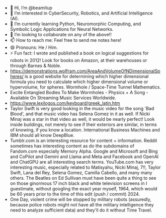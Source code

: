 - 👋 Hi, I’m @beamitup
- 👀 I’m interested in CyberSecurity, Robotics, and Artificial Intelligence (AI).
- 🌱 I’m currently learning Python, Neuromorphic Computing, and Symbolic Logic Applications for Neural Networks.
- 💞️ I’m looking to collaborate on any of the above!!
- 📫 How to reach me: Feel free to send me notes here!
- 😄 Pronouns: He / Him.
- ⚡ Fun fact: I wrote and published a book on logical suggestions for robots in 2012! Look for books on Amazon, at their warehouses or through Barnes & Noble.
- https://demonstrations.wolfram.com/AreaAndVolumeOfNDimensionalSpheres/ is a good website for determining which higher dimensional formula you need to calculate which higher dimensional volume or hypervolume, for spheres. Wormhole / Space-Time Tunnel Mathematics.
- Excite Entangled Bodies To Make Wormholes - Physics + A Song - Available On Streaming Music Services Worldwide.
- https://www.lexilogos.com/keyboard/greek_latin.htm
- Taylor Swift is very good looking in the music video for the song 'Bad Blood', and that music video has Selena Gomez in it as well. If Nicki Minaj was a star in that video as well, it would be nearly perfect! Look inside buildings, not merely to see if their exteriors are similar, in terms of knowing, if you know a location. International Business Machines and IBM should all know DeepBlue.
- Tumblr.com is an interesting resource for content + information. Reddit sometimes has interesting content as do the subdomains of Fandom.com especially Memory Alpha. Google and Microsoft and Bing and CoPilot and Gemini and Llama and Meta and Facebook and OpenAI and ChatGPU are all interesting search terms. YouTube.com has very interesting music, especially related to Matisyahu, Nicki Minaj, 7!!, Taylor Swift, Lana del Rey, Selena Gomez, Camilla Cabello, and many many others. The Beatles on Ed Sullivan must have been quite a thing to see on those ginormous 17 inch black and white television screens in I guestimate, without googling the exact year myself, 1964, which would be 60 years prior to the time of this edit (push / commit) 2024.
- One Day, violent crime will be stopped by military robots (assuredly, because police robots might not have all the military intelligence they need to analyze sufficient data) and they'll do it without Time Travel.

<!---
beamitup/beamitup is a ✨ special ✨ repository because its `README.md` (this file) appears on your GitHub profile.
You can click the Preview link to take a look at your changes.
--->
